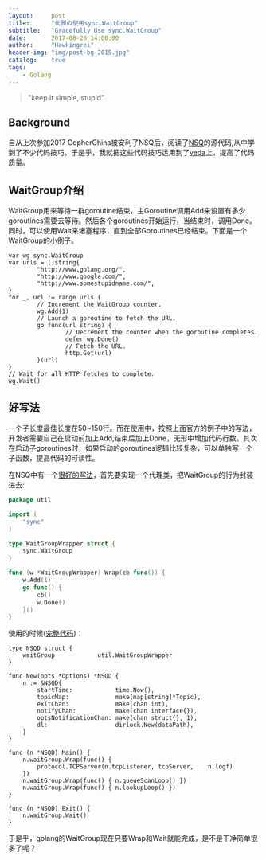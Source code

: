 ```yaml
---
layout:     post
title:      "优雅の使用sync.WaitGroup"
subtitle:   "Gracefully Use sync.WaitGroup"
date:       2017-08-26 14:00:00
author:     "Hawkingrei"
header-img: "img/post-bg-2015.jpg"
catalog:    true
tags:
    - Golang
---
```


> "keep it simple, stupid"

## Background

自从上次参加2017 GopherChina被安利了NSQ后，阅读了[NSQ](https://github.com/nsqio/nsq)的源代码,从中学到了不少代码技巧。于是乎，我就把这些代码技巧运用到了[veda](https://github.com/hawkingrei/veda)上，提高了代码质量。

## WaitGroup介绍

WaitGroup用来等待一群goroutine结束，主Goroutine调用Add来设置有多少goroutines需要去等待。然后各个goroutines开始运行，当结束时，调用Done。同时，可以使用Wait来堵塞程序，直到全部Goroutines已经结束。下面是一个WaitGroup的小例子。

```golang
var wg sync.WaitGroup
var urls = []string{
        "http://www.golang.org/",
        "http://www.google.com/",
        "http://www.somestupidname.com/",
}
for _, url := range urls {
        // Increment the WaitGroup counter.
        wg.Add(1)
        // Launch a goroutine to fetch the URL.
        go func(url string) {
                // Decrement the counter when the goroutine completes.
                defer wg.Done()
                // Fetch the URL.
                http.Get(url)
        }(url)
}
// Wait for all HTTP fetches to complete.
wg.Wait()
``` 

## 好写法

一个子长度最佳长度在50~150行。而在使用中，按照上面官方的例子中的写法，开发者需要自己在启动前加上Add,结束后加上Done，无形中增加代码行数。其次在启动子goroutines时，如果启动的goroutines逻辑比较复杂，可以单独写一个子函数，提高代码的可读性。

在NSQ中有一个[很好的写法](https://github.com/nsqio/nsq/blob/master/internal/util/wait_group_wrapper.go)，首先要实现一个代理类，把WaitGroup的行为封装进去:

```go
package util

import (
	"sync"
)

type WaitGroupWrapper struct {
	sync.WaitGroup
}

func (w *WaitGroupWrapper) Wrap(cb func()) {
	w.Add(1)
	go func() {
		cb()
		w.Done()
	}()
}
```

使用的时候([完整代码](https://github.com/nsqio/nsq/blob/master/nsqd/nsqd.go))：


```golang
type NSQD struct {
	waitGroup            util.WaitGroupWrapper
}

func New(opts *Options) *NSQD {
	n := &NSQD{
		startTime:            time.Now(),
		topicMap:             make(map[string]*Topic),
		exitChan:             make(chan int),
		notifyChan:           make(chan interface{}),
		optsNotificationChan: make(chan struct{}, 1),
		dl:                   dirlock.New(dataPath),
	}
}

func (n *NSQD) Main() {
	n.waitGroup.Wrap(func() {
		protocol.TCPServer(n.tcpListener, tcpServer,	n.logf)
	})
	n.waitGroup.Wrap(func() { n.queueScanLoop() })
	n.waitGroup.Wrap(func() { n.lookupLoop() })
}

func (n *NSQD) Exit() {
	n.waitGroup.Wait()
}
```

于是乎，golang的WaitGroup现在只要Wrap和Wait就能完成，是不是干净简单很多了呢？


